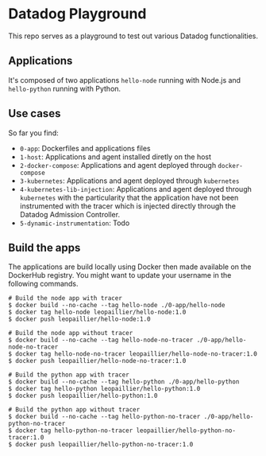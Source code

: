 # Datadog Playground

This repo serves as a playground to test out various Datadog functionalities.

## Applications

It's composed of two applications `hello-node` running with Node.js and `hello-python` running with Python.

## Use cases

So far you find:
* `0-app`: Dockerfiles and applications files
* `1-host`: Applications and agent installed diretly on the host
* `2-docker-compose`: Applications and agent deployed through `docker-compose`
* `3-kubernetes`: Applications and agent deployed through `kubernetes`
* `4-kubernetes-lib-injection`: Applications and agent deployed through `kubernetes` with the particularity that the application have not been instrumented with the tracer which is injected directly through the Datadog Admission Controller.
* `5-dynamic-instrumentation`: Todo

## Build the apps

The applications are build locally using Docker then made available on the DockerHub registry. You might want to update your username in the following commands.

```shell
# Build the node app with tracer
$ docker build --no-cache --tag hello-node ./0-app/hello-node
$ docker tag hello-node leopaillier/hello-node:1.0
$ docker push leopaillier/hello-node:1.0

# Build the node app without tracer
$ docker build --no-cache --tag hello-node-no-tracer ./0-app/hello-node-no-tracer
$ docker tag hello-node-no-tracer leopaillier/hello-node-no-tracer:1.0
$ docker push leopaillier/hello-node-no-tracer:1.0

# Build the python app with tracer
$ docker build --no-cache --tag hello-python ./0-app/hello-python
$ docker tag hello-python leopaillier/hello-python:1.0
$ docker push leopaillier/hello-python:1.0

# Build the python app without tracer
$ docker build --no-cache --tag hello-python-no-tracer ./0-app/hello-python-no-tracer
$ docker tag hello-python-no-tracer leopaillier/hello-python-no-tracer:1.0
$ docker push leopaillier/hello-python-no-tracer:1.0
```